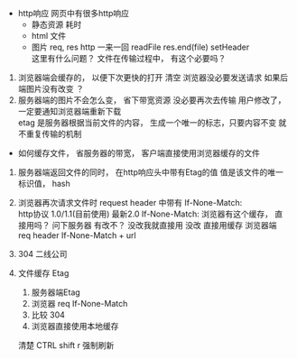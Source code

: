 - http响应
   网页中有很多http响应
  - 静态资源 耗时
   - html 文件
   - 图片
   req, res http 一来一回
   readFile  res.end(file)  setHeader  
   这里有什么问题？ 
文件在传输过程中， 有这个必要吗？
1. 浏览器端会缓存的， 以便下次更快的打开    清空  浏览器没必要发送请求  如果后端图片没有改变  ？
2. 服务器端的图片不会怎么变， 省下带宽资源   没必要再次去传输  用户修改了， 一定要通知浏览器端重新下载  
etag 是服务器根据当前文件的内容， 生成一个唯一的标志，只要内容不变 就不重复传输的机制

- 如何缓存文件， 省服务器的带宽，  客户端直接使用浏览器缓存的文件
1. 服务器端返回文件的同时， 在http响应头中带有Etag的值
   值是该文件的唯一标识值，   hash
2. 浏览器再次请求文件时  request header 中带有  If-None-Match:    
http协议 1.0/1.1(目前使用)  最新2.0  If-None-Match:
  浏览器有这个缓存， 直接用吗？  问下服务器   有改不？  没改我就直接用    没改 直接用缓存 
  浏览器端  req   header   If-None-Match  +  url

  1. 304 二线公司
  2. 文件缓存  Etag
     1. 服务器端Etag
     2. 浏览器 req If-None-Match 
     3. 比较 304
     4. 浏览器直接使用本地缓存
     
     清楚 CTRL shift r 强制刷新
